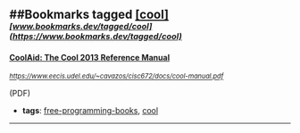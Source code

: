 ##Bookmarks tagged [[cool]](https://www.bookmarks.dev?q=[cool])
_<sup><sup>[www.bookmarks.dev/tagged/cool](https://www.bookmarks.dev/tagged/cool)</sup></sup>_
---
#### [CoolAid: The Cool 2013 Reference Manual](https://www.eecis.udel.edu/~cavazos/cisc672/docs/cool-manual.pdf)
_<sup>https://www.eecis.udel.edu/~cavazos/cisc672/docs/cool-manual.pdf</sup>_

(PDF)
* **tags**: [free-programming-books](../tagged/free-programming-books.md), [cool](../tagged/cool.md)
---
